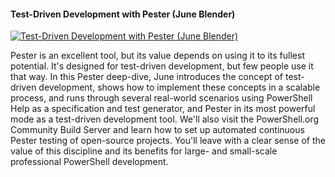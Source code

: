 ﻿#### Test-Driven Development with Pester (June Blender)

[![Test-Driven Development with Pester (June Blender)](https://i4.ytimg.com/vi/gssAtCeMOoo/hqdefault.jpg "Test-Driven Development with Pester (June Blender)")](https://www.youtube.com/watch?v=gssAtCeMOoo)

Pester is an excellent tool, but its value depends on using it to its fullest potential. It's designed for test-driven development, but few people use it that way.
In this Pester deep-dive, June introduces the concept of test-driven development, shows how to implement these concepts in a scalable process, and runs through several real-world scenarios using PowerShell Help as a specification and test generator, and Pester in its most powerful mode as a test-driven development tool.
We'll also visit the PowerShell.org Community Build Server and learn how to set up automated continuous Pester testing of open-source projects. You'll leave with a clear sense of the value of this discipline and its benefits for large- and small-scale professional PowerShell development.


